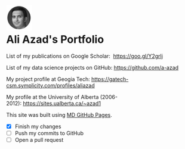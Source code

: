 <h1>
  <img src="aliazad.jpg" alt=""/>
  <br>
  Ali Azad's Portfolio
</h1>

<p>List of my publications on Google Scholar:&nbsp; <a href="https://goo.gl/Y2grlj">https://goo.gl/Y2grlj</a></p>

<p>List of my data science projects on GitHub:&nbsp;<a href="https://github.com/a-azad">https://github.com/a-azad</a></p>

<p>My project profile at Geogia Tech:&nbsp;<a href="https://gatech-csm.symplicity.com/profiles/aliazad">https://gatech-csm.symplicity.com/profiles/aliazad</a></p>

<p>My profile at the University of Alberta (2006-2012):&nbsp;<a href="https://sites.ualberta.ca/~azad1">https://sites.ualberta.ca/~azad1</a></p>


This site was built using [MD GitHub Pages](https://help.github.com/articles/basic-writing-and-formatting-syntax/).


- [x] Finish my changes
- [ ] Push my commits to GitHub
- [ ] Open a pull request
